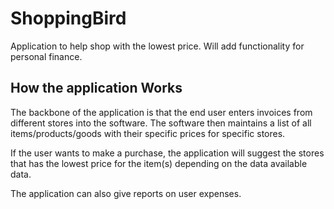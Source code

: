 # ShoppingBird
Application to help shop with the lowest price. Will add functionality for personal finance.

## How the application Works
The backbone of the application is that the end user enters invoices from different stores into the software. The software then maintains
a list of all items/products/goods with their specific prices for specific stores.

If the user wants to make a purchase, the application will suggest the stores that has the lowest price for the item(s) depending on the 
data available data.

The application can also give reports on user expenses.
